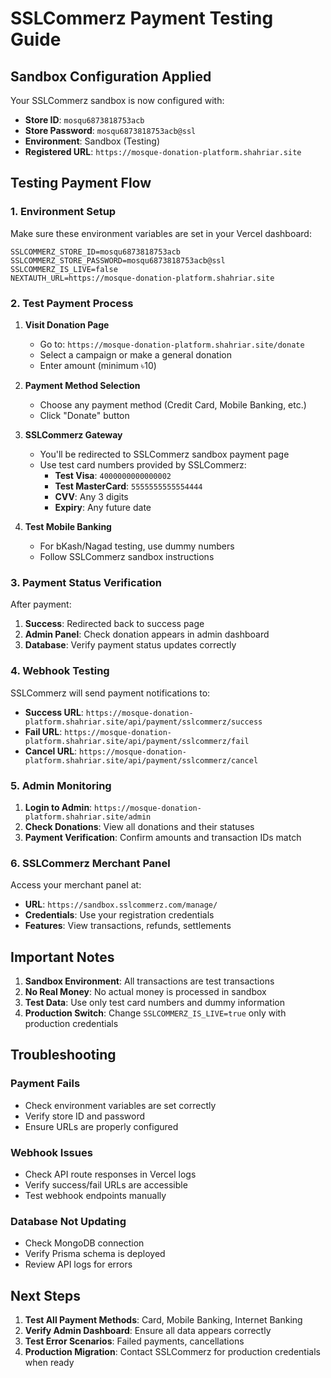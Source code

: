 # SSLCommerz Payment Testing Guide

## Sandbox Configuration Applied

Your SSLCommerz sandbox is now configured with:

- **Store ID**: `mosqu6873818753acb`
- **Store Password**: `mosqu6873818753acb@ssl`
- **Environment**: Sandbox (Testing)
- **Registered URL**: `https://mosque-donation-platform.shahriar.site`

## Testing Payment Flow

### 1. Environment Setup

Make sure these environment variables are set in your Vercel dashboard:

```
SSLCOMMERZ_STORE_ID=mosqu6873818753acb
SSLCOMMERZ_STORE_PASSWORD=mosqu6873818753acb@ssl
SSLCOMMERZ_IS_LIVE=false
NEXTAUTH_URL=https://mosque-donation-platform.shahriar.site
```

### 2. Test Payment Process

1. **Visit Donation Page**

   - Go to: `https://mosque-donation-platform.shahriar.site/donate`
   - Select a campaign or make a general donation
   - Enter amount (minimum ৳10)

2. **Payment Method Selection**

   - Choose any payment method (Credit Card, Mobile Banking, etc.)
   - Click "Donate" button

3. **SSLCommerz Gateway**

   - You'll be redirected to SSLCommerz sandbox payment page
   - Use test card numbers provided by SSLCommerz:
     - **Test Visa**: `4000000000000002`
     - **Test MasterCard**: `5555555555554444`
     - **CVV**: Any 3 digits
     - **Expiry**: Any future date

4. **Test Mobile Banking**
   - For bKash/Nagad testing, use dummy numbers
   - Follow SSLCommerz sandbox instructions

### 3. Payment Status Verification

After payment:

1. **Success**: Redirected back to success page
2. **Admin Panel**: Check donation appears in admin dashboard
3. **Database**: Verify payment status updates correctly

### 4. Webhook Testing

SSLCommerz will send payment notifications to:

- **Success URL**: `https://mosque-donation-platform.shahriar.site/api/payment/sslcommerz/success`
- **Fail URL**: `https://mosque-donation-platform.shahriar.site/api/payment/sslcommerz/fail`
- **Cancel URL**: `https://mosque-donation-platform.shahriar.site/api/payment/sslcommerz/cancel`

### 5. Admin Monitoring

1. **Login to Admin**: `https://mosque-donation-platform.shahriar.site/admin`
2. **Check Donations**: View all donations and their statuses
3. **Payment Verification**: Confirm amounts and transaction IDs match

### 6. SSLCommerz Merchant Panel

Access your merchant panel at:

- **URL**: `https://sandbox.sslcommerz.com/manage/`
- **Credentials**: Use your registration credentials
- **Features**: View transactions, refunds, settlements

## Important Notes

1. **Sandbox Environment**: All transactions are test transactions
2. **No Real Money**: No actual money is processed in sandbox
3. **Test Data**: Use only test card numbers and dummy information
4. **Production Switch**: Change `SSLCOMMERZ_IS_LIVE=true` only with production credentials

## Troubleshooting

### Payment Fails

- Check environment variables are set correctly
- Verify store ID and password
- Ensure URLs are properly configured

### Webhook Issues

- Check API route responses in Vercel logs
- Verify success/fail URLs are accessible
- Test webhook endpoints manually

### Database Not Updating

- Check MongoDB connection
- Verify Prisma schema is deployed
- Review API logs for errors

## Next Steps

1. **Test All Payment Methods**: Card, Mobile Banking, Internet Banking
2. **Verify Admin Dashboard**: Ensure all data appears correctly
3. **Test Error Scenarios**: Failed payments, cancellations
4. **Production Migration**: Contact SSLCommerz for production credentials when ready
